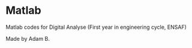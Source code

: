 # Matlab
Matlab codes for Digital Analyse (First year in engineering cycle, ENSAF)

Made by Adam B.
